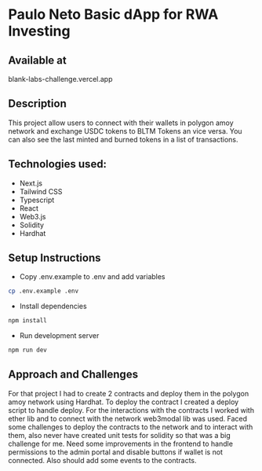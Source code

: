 # Paulo Neto Basic dApp for RWA Investing

## Available at
blank-labs-challenge.vercel.app

## Description

This project allow users to connect with their wallets in polygon amoy network and exchange USDC tokens to BLTM Tokens an vice versa.
You can also see the last minted and burned tokens in a list of transactions.

## Technologies used:
- Next.js
- Tailwind CSS
- Typescript
- React
- Web3.js
- Solidity
- Hardhat

## Setup Instructions

- Copy .env.example to .env and add variables
```sh
cp .env.example .env
```
- Install dependencies
```sh
npm install
```
- Run development server
```sh
npm run dev
```

## Approach and Challenges

For that project I had to create 2 contracts and deploy them in the polygon amoy network using Hardhat. To deploy the contract I created a deploy script to handle deploy.
For the interactions with the contracts I worked with ether lib and to connect with the network web3modal lib was used.
Faced some challenges to deploy the contracts to the network and to interact with them, also never have created unit tests for solidity so that was a big challenge for me.
Need some improvements in the frontend to handle permissions to the admin portal and disable buttons if wallet is not connected. Also should add some events to the contracts.